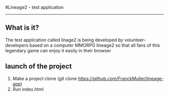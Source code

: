 #Lineage2 - test application
***

## What is it?

The test application called linage2 is being developed by volunteer-developers based on a computer MMORPG lineage2 so that all fans of this legendary game can enjoy it easily in their browser

## launch of the project

1. Make a project clone (git clone https://github.com/FranckMuller/lineage-app)
2. Run index.html